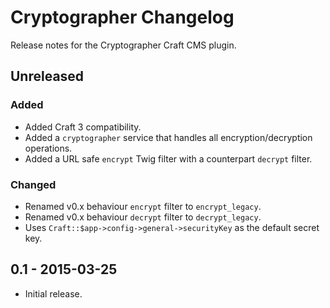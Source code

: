# Cryptographer Changelog

Release notes for the Cryptographer Craft CMS plugin.



## Unreleased

### Added
- Added Craft 3 compatibility.
- Added a `cryptographer` service that handles all encryption/decryption operations.
- Added a URL safe `encrypt` Twig filter with a counterpart `decrypt` filter.

### Changed
- Renamed v0.x behaviour `encrypt` filter to `encrypt_legacy`.
- Renamed v0.x behaviour `decrypt` filter to `decrypt_legacy`.
- Uses `Craft::$app->config->general->securityKey` as the default secret key.



## 0.1 - 2015-03-25
- Initial release.